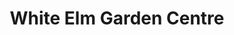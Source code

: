 ---
title: "White Elm Garden Centre"
url: /bicknacre/white-elm-garden-centre/
shop: garden centre
---